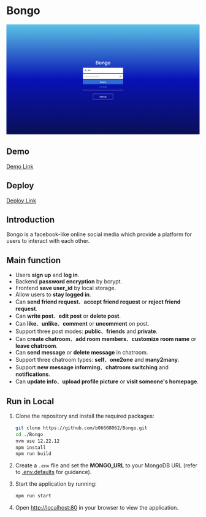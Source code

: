 # Bongo

![This is an image](./demo_image/01.png)

## Demo

[Demo Link](https://www.youtube.com/watch?v=i_phRIS7DYs)

## Deploy

[Deploy Link](...)

## Introduction

Bongo is a facebook-like online social media which provide a platform for users to interact with each other.

## Main function

- Users **sign up** and **log in**.
- Backend **password encryption** by bcrypt.
- Frontend **save user_id** by local storage.
- Allow users to **stay logged in**.
- Can **send friend request**、**accept friend request** or **reject friend request**.
- Can **write post**、**edit post** or **delete post**.
- Can **like**、**unlike**、**comment** or **uncomment** on post.
- Support three post modes: **public**、**friends** and **private**.
- Can **create chatroom**、**add room members**、**customize room name** or **leave chatroom**.
- Can **send message** or **delete message** in chatroom.
- Support three chatroom types: **self**、**one2one** and **many2many**.
- Support **new message informing**、**chatroom switching** and **notifications**.
- Can **update info**、**upload profile picture** or **visit someone's homepage**.

## **Run in Local**

1. Clone the repository and install the required packages:

   ```bash
   git clone https://github.com/b06608062/Bongo.git
   cd ./Bongo
   nvm use 12.22.12
   npm install
   npm run build
   ```

2. Create a `.env` file and set the **MONGO_URL** to your MongoDB URL (refer to [.env.defaults](https://github.com/b06608062/Bongo/blob/master/.env.defaults) for guidance).

3. Start the application by running:

   ```bash
   npm run start
   ```

4. Open [http://localhost:80](http://localhost:80) in your browser to view the application.
